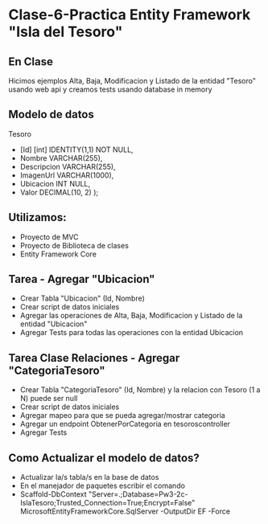 #  Clase-6-Practica Entity Framework "Isla del Tesoro"

## En Clase
Hicimos ejemplos Alta, Baja, Modificacion y Listado de la entidad "Tesoro" usando web api y creamos tests usando database in memory

## Modelo de datos
Tesoro
- [Id] [int] IDENTITY(1,1) NOT NULL,
- Nombre VARCHAR(255),
- Descripcion VARCHAR(255),
- ImagenUrl VARCHAR(1000),
- Ubicacion INT NULL,
- Valor DECIMAL(10, 2)
);

## Utilizamos:
- Proyecto de MVC
- Proyecto de Biblioteca de clases
- Entity Framework Core

## Tarea - Agregar "Ubicacion"
- Crear Tabla "Ubicacion" (Id, Nombre)
- Crear script de datos iniciales
- Agregar las operaciones de Alta, Baja, Modificacion y Listado de la entidad "Ubicacion"
- Agregar Tests para todas las operaciones con la entidad Ubicacion

## Tarea Clase Relaciones - Agregar "CategoriaTesoro"

- Crear Tabla "CategoriaTesoro" (Id, Nombre) y la relacion con Tesoro (1 a N) puede ser null
- Crear script de datos iniciales
- Agregar mapeo para que se pueda agregar/mostrar categoria
- Agregar un endpoint ObtenerPorCategoria en tesoroscontroller
- Agregar Tests

## Como Actualizar el modelo de datos?

- Actualizar la/s tabla/s en la base de datos
- En el manejador de paquetes escribir el comando
- Scaffold-DbContext "Server=.;Database=Pw3-2c-IslaTesoro;Trusted_Connection=True;Encrypt=False" MicrosoftEntityFrameworkCore.SqlServer -OutputDir EF -Force
